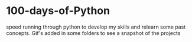 # 100-days-of-Python
speed running through python to develop my skills and relearn some past concepts. 
Gif's added in some folders to see a snapshot of the projects
